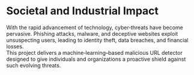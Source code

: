 # Societal and Industrial Impact

With the rapid advancement of technology, cyber‑threats have become pervasive. Phishing attacks, malware, and deceptive websites exploit unsuspecting users, leading to identity theft, data breaches, and financial losses.  
This project delivers a machine‑learning–based malicious URL detector designed to give individuals and organizations a proactive shield against such evolving threats.
